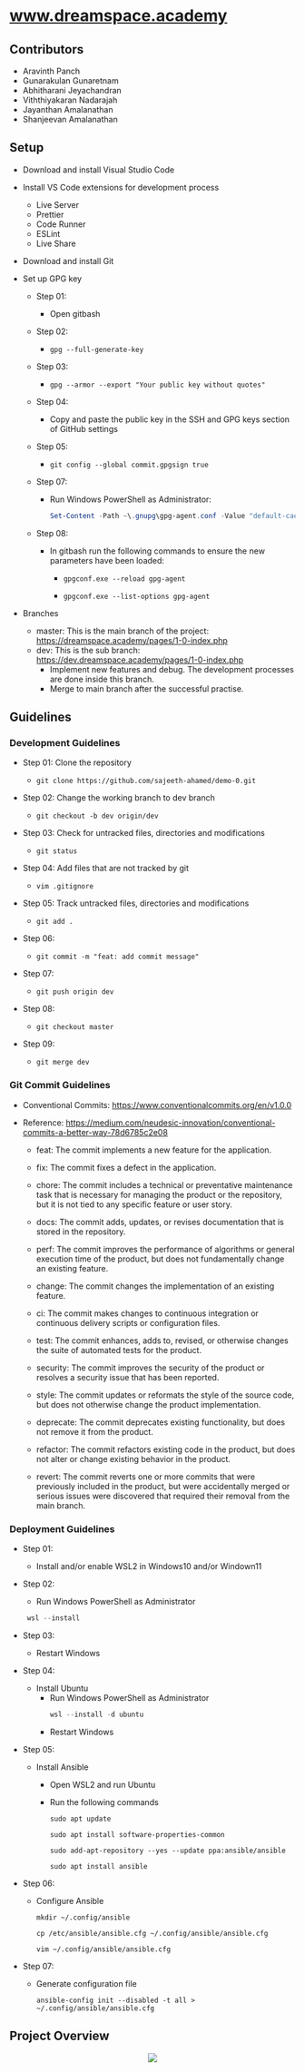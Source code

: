 # www.dreamspace.academy

## Contributors

- Aravinth Panch
- Gunarakulan Gunaretnam
- Abhitharani Jeyachandran
- Viththiyakaran Nadarajah
- Jayanthan Amalanathan
- Shanjeevan Amalanathan

## Setup

- Download and install Visual Studio Code
- Install VS Code extensions for development process

  - Live Server
  - Prettier
  - Code Runner
  - ESLint
  - Live Share

- Download and install Git
- Set up GPG key

  - Step 01:

    - Open gitbash

  - Step 02:

    - ```shell
      gpg --full-generate-key
      ```

  - Step 03:

    - ```shell
      gpg --armor --export "Your public key without quotes"
      ```

  - Step 04:

    - Copy and paste the public key in the SSH and GPG keys section of GitHub settings

  - Step 05:

    - ```shell
      git config --global commit.gpgsign true
      ```

  - Step 07:

    - Run Windows PowerShell as Administrator:
      ```PowerShell
      Set-Content -Path ~\.gnupg\gpg-agent.conf -Value "default-cache-ttl 86400$([System.Environment]::NewLine)max-cache-ttl 157680000"
      ```

  - Step 08:

    - In gitbash run the following commands to ensure the new parameters have been loaded:

      - ```shell
        gpgconf.exe --reload gpg-agent
        ```

      - ```shell
        gpgconf.exe --list-options gpg-agent
        ```

- Branches

  - master: This is the main branch of the project: https://dreamspace.academy/pages/1-0-index.php
  - dev: This is the sub branch: https://dev.dreamspace.academy/pages/1-0-index.php
    - Implement new features and debug. The development processes are done inside this branch.
    - Merge to main branch after the successful practise.

## Guidelines

### Development Guidelines

- Step 01: Clone the repository

  - ```Shell
    git clone https://github.com/sajeeth-ahamed/demo-0.git
    ```

- Step 02: Change the working branch to dev branch

  - ```Shell
    git checkout -b dev origin/dev
    ```

- Step 03: Check for untracked files, directories and modifications

  - ```Shell
    git status
    ```

- Step 04: Add files that are not tracked by git

  - ```Shell
    vim .gitignore
    ```

- Step 05: Track untracked files, directories and modifications

  - ```Shell
    git add .
    ```

- Step 06:

  - ```Shell
    git commit -m "feat: add commit message"
    ```

- Step 07:

  - ```Shell
    git push origin dev
    ```

- Step 08:

  - ```Shell
    git checkout master
    ```

- Step 09:

  - ```Shell
    git merge dev
    ```

### Git Commit Guidelines

- Conventional Commits: https://www.conventionalcommits.org/en/v1.0.0
- Reference: https://medium.com/neudesic-innovation/conventional-commits-a-better-way-78d6785c2e08

  - feat: The commit implements a new feature for the application.

  - fix: The commit fixes a defect in the application.

  - chore: The commit includes a technical or preventative maintenance task that is necessary for managing the product or the repository, but it is not tied to any specific feature or user story.

  - docs: The commit adds, updates, or revises documentation that is stored in the repository.

  - perf: The commit improves the performance of algorithms or general execution time of the product, but does not fundamentally change an existing feature.

  - change: The commit changes the implementation of an existing feature.

  - ci: The commit makes changes to continuous integration or continuous delivery scripts or configuration files.

  - test: The commit enhances, adds to, revised, or otherwise changes the suite of automated tests for the product.

  - security: The commit improves the security of the product or resolves a security issue that has been reported.

  - style: The commit updates or reformats the style of the source code, but does not otherwise change the product implementation.

  - deprecate: The commit deprecates existing functionality, but does not remove it from the product.

  - refactor: The commit refactors existing code in the product, but does not alter or change existing behavior in the product.

  - revert: The commit reverts one or more commits that were previously included in the product, but were accidentally merged or serious issues were discovered that required their removal from the main branch.

### Deployment Guidelines

- Step 01:

  - Install and/or enable WSL2 in Windows10 and/or Windown11

- Step 02:

  - Run Windows PowerShell as Administrator

  ```PowerShell
   wsl --install
  ```

- Step 03:

  - Restart Windows

- Step 04:

  - Install Ubuntu
    - Run Windows PowerShell as Administrator
      ```PowerShell
      wsl --install -d ubuntu
      ```
    - Restart Windows

- Step 05:

  - Install Ansible

    - Open WSL2 and run Ubuntu

    - Run the following commands

      ```Shell
      sudo apt update
      ```

      ```Shell
      sudo apt install software-properties-common
      ```

      ```Shell
      sudo add-apt-repository --yes --update ppa:ansible/ansible
      ```

      ```Shell
      sudo apt install ansible
      ```

- Step 06:

  - Configure Ansible

    ```Shell
    mkdir ~/.config/ansible
    ```

    ```Shell
    cp /etc/ansible/ansible.cfg ~/.config/ansible/ansible.cfg
    ```

    ```Shell
    vim ~/.config/ansible/ansible.cfg
    ```

- Step 07:

  - Generate configuration file

    ```Shell
    ansible-config init --disabled -t all > ~/.config/ansible/ansible.cfg
    ```

## Project Overview

<p align="center">
<img src="../0-assets/0-images/web-screen.png">
</p>
